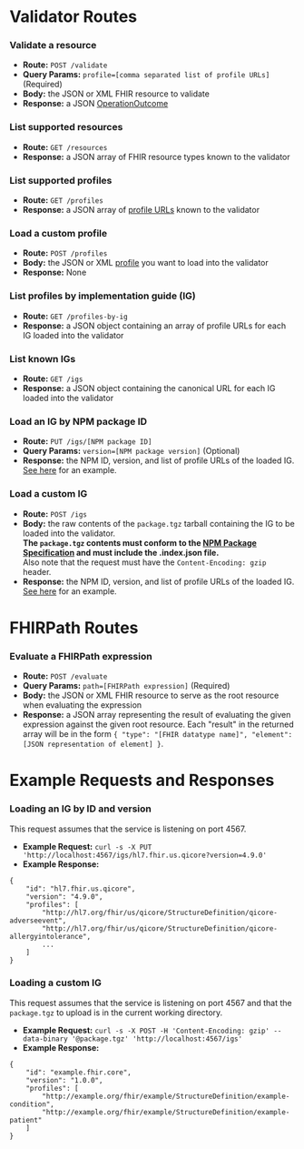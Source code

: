 # Validator Routes

### Validate a resource
- **Route:**
`POST /validate`
- **Query Params:**
`profile=[comma separated list of profile URLs]` (Required)
- **Body:**
the JSON or XML FHIR resource to validate
- **Response:**
a JSON [OperationOutcome](https://www.hl7.org/fhir/operationoutcome.html)

### List supported resources
- **Route:**
`GET /resources`
- **Response:**
a JSON array of FHIR resource types known to the validator

### List supported profiles
- **Route:**
`GET /profiles`
- **Response:**
a JSON array of [profile URLs](http://www.hl7.org/fhir/structuredefinition-definitions.html#StructureDefinition.url) known to the validator

### Load a custom profile
- **Route:**
`POST /profiles`
- **Body:**
the JSON or XML [profile](http://www.hl7.org/fhir/structuredefinition.html) you want to load into the validator
- **Response:**
None

### List profiles by implementation guide (IG)
- **Route:**
`GET /profiles-by-ig`
- **Response:**
a JSON object containing an array of profile URLs for each IG loaded into the validator

### List known IGs
- **Route:**
`GET /igs`
- **Response:**
a JSON object containing the canonical URL for each IG loaded into the validator

### Load an IG by NPM package ID
- **Route:**
`PUT /igs/[NPM package ID]`
- **Query Params:**
`version=[NPM package version]` (Optional)
- **Response:**
the NPM ID, version, and list of profile URLs of the loaded IG. [See here](#loading-an-ig-by-id-and-version) for an example.

### Load a custom IG
- **Route:**
`POST /igs`
- **Body:**
the raw contents of the `package.tgz` tarball containing the IG to be loaded into the validator.  
**The `package.tgz` contents must conform to the [NPM Package Specification](https://confluence.hl7.org/display/FHIR/NPM+Package+Specification)
and must include the .index.json file.**  
Also note that the request must have the `Content-Encoding: gzip` header.
- **Response:**
the NPM ID, version, and list of profile URLs of the loaded IG. [See here](#loading-a-custom-ig) for an example.

# FHIRPath Routes

### Evaluate a FHIRPath expression
- **Route:**
`POST /evaluate`
- **Query Params:**
`path=[FHIRPath expression]` (Required)
- **Body:**
the JSON or XML FHIR resource to serve as the root resource when evaluating the expression
- **Response:**
a JSON array representing the result of evaluating the given expression against the given root resource.
Each "result" in the returned array will be in the form
`{ "type": "[FHIR datatype name]", "element": [JSON representation of element] }`.

# Example Requests and Responses

### Loading an IG by ID and version
This request assumes that the service is listening on port 4567.

- **Example Request:**
`curl -s -X PUT 'http://localhost:4567/igs/hl7.fhir.us.qicore?version=4.9.0'`
- **Example Response:**
```
{
    "id": "hl7.fhir.us.qicore",
    "version": "4.9.0",
    "profiles": [
        "http://hl7.org/fhir/us/qicore/StructureDefinition/qicore-adverseevent",
        "http://hl7.org/fhir/us/qicore/StructureDefinition/qicore-allergyintolerance",
        ...
    ]
}
```

### Loading a custom IG
This request assumes that the service is listening on port 4567 and that the `package.tgz` to upload is
in the current working directory.

- **Example Request:**
`curl -s -X POST -H 'Content-Encoding: gzip' --data-binary '@package.tgz' 'http://localhost:4567/igs'`
- **Example Response:**
```
{
    "id": "example.fhir.core",
    "version": "1.0.0",
    "profiles": [
        "http://example.org/fhir/example/StructureDefinition/example-condition",
        "http://example.org/fhir/example/StructureDefinition/example-patient"
    ]
}
```

